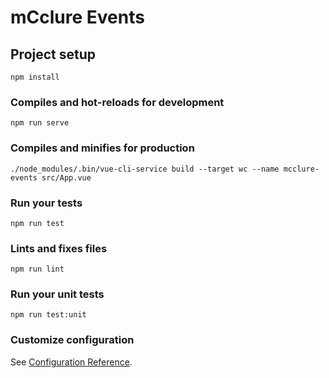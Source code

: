 # mCclure Events

## Project setup
```
npm install
```

### Compiles and hot-reloads for development
```
npm run serve
```

### Compiles and minifies for production
```
./node_modules/.bin/vue-cli-service build --target wc --name mcclure-events src/App.vue
```

### Run your tests
```
npm run test
```

### Lints and fixes files
```
npm run lint
```

### Run your unit tests
```
npm run test:unit
```

### Customize configuration
See [Configuration Reference](https://cli.vuejs.org/config/).
